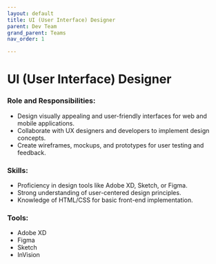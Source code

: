 ```yaml
---
layout: default
title: UI (User Interface) Designer
parent: Dev Team
grand_parent: Teams
nav_order: 1

---
```


# UI (User Interface) Designer

### <a id="_es11faq2732y"></a>__Role and Responsibilities:__

- Design visually appealing and user\-friendly interfaces for web and mobile applications\.
- Collaborate with UX designers and developers to implement design concepts\.
- Create wireframes, mockups, and prototypes for user testing and feedback\.

### <a id="_8asux1a60xmd"></a>__Skills:__

- Proficiency in design tools like Adobe XD, Sketch, or Figma\.
- Strong understanding of user-centered design principles\.
- Knowledge of HTML/CSS for basic front\-end implementation\.

### <a id="_getlxbk1dlrv"></a>__Tools:__

- Adobe XD
- Figma
- Sketch
- InVision

## <a id="_eggszmtarmeb"></a>
